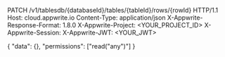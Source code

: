 PATCH /v1/tablesdb/{databaseId}/tables/{tableId}/rows/{rowId} HTTP/1.1
Host: cloud.appwrite.io
Content-Type: application/json
X-Appwrite-Response-Format: 1.8.0
X-Appwrite-Project: <YOUR_PROJECT_ID>
X-Appwrite-Session: 
X-Appwrite-JWT: <YOUR_JWT>

{
  "data": {},
  "permissions": ["read(\"any\")"]
}
